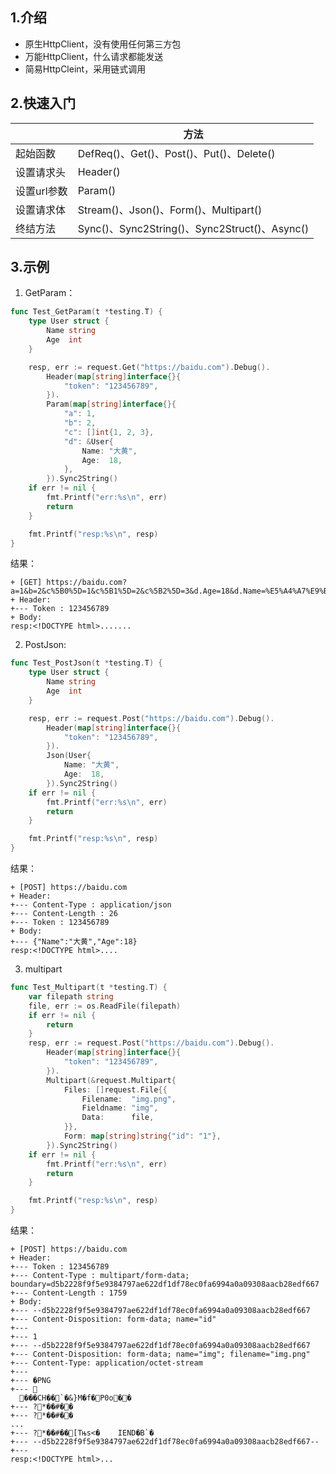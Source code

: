 ## 1.介绍

* 原生HttpClient，没有使用任何第三方包
* 万能HttpClient，什么请求都能发送
* 简易HttpCleint，采用链式调用

## 2.快速入门

|             | 方法                                          |
| ----------- | --------------------------------------------- |
| 起始函数    | DefReq()、Get()、Post()、Put()、Delete()      |
| 设置请求头  | Header()                                      |
| 设置url参数 | Param()                                       |
| 设置请求体  | Stream()、Json()、Form()、Multipart()         |
| 终结方法    | Sync()、Sync2String()、Sync2Struct()、Async() |

## 3.示例

1. GetParam：

```go
func Test_GetParam(t *testing.T) {
	type User struct {
		Name string
		Age  int
	}

	resp, err := request.Get("https://baidu.com").Debug().
		Header(map[string]interface{}{
			"token": "123456789",
		}).
		Param(map[string]interface{}{
			"a": 1,
			"b": 2,
			"c": []int{1, 2, 3},
			"d": &User{
				Name: "大黄",
				Age:  18,
			},
		}).Sync2String()
	if err != nil {
		fmt.Printf("err:%s\n", err)
		return
	}

	fmt.Printf("resp:%s\n", resp)
}
```

结果：

```plaintext
+ [GET] https://baidu.com?a=1&b=2&c%5B0%5D=1&c%5B1%5D=2&c%5B2%5D=3&d.Age=18&d.Name=%E5%A4%A7%E9%BB%84
+ Header:
+--- Token : 123456789
+ Body:
resp:<!DOCTYPE html>.......
```

2. PostJson:

```go
func Test_PostJson(t *testing.T) {
	type User struct {
		Name string
		Age  int
	}

	resp, err := request.Post("https://baidu.com").Debug().
		Header(map[string]interface{}{
			"token": "123456789",
		}).
		Json(User{
			Name: "大黄",
			Age:  18,
		}).Sync2String()
	if err != nil {
		fmt.Printf("err:%s\n", err)
		return
	}

	fmt.Printf("resp:%s\n", resp)
}
```

结果：

```plaintext
+ [POST] https://baidu.com
+ Header:
+--- Content-Type : application/json
+--- Content-Length : 26
+--- Token : 123456789
+ Body:
+--- {"Name":"大黄","Age":18}
resp:<!DOCTYPE html>....
```

3. multipart

```go
func Test_Multipart(t *testing.T) {
	var filepath string
	file, err := os.ReadFile(filepath)
	if err != nil {
		return
	}
	resp, err := request.Post("https://baidu.com").Debug().
		Header(map[string]interface{}{
			"token": "123456789",
		}).
		Multipart(&request.Multipart{
			Files: []request.File{{
				Filename:  "img.png",
				Fieldname: "img",
				Data:      file,
			}},
			Form: map[string]string{"id": "1"},
		}).Sync2String()
	if err != nil {
		fmt.Printf("err:%s\n", err)
		return
	}

	fmt.Printf("resp:%s\n", resp)
}
```

结果：
```plaintext
+ [POST] https://baidu.com
+ Header:
+--- Token : 123456789
+--- Content-Type : multipart/form-data; boundary=d5b2228f9f5e9384797ae622df1df78ec0fa6994a0a09308aacb28edf667
+--- Content-Length : 1759
+ Body:
+--- --d5b2228f9f5e9384797ae622df1df78ec0fa6994a0a09308aacb28edf667
+--- Content-Disposition: form-data; name="id"
+--- 
+--- 1
+--- --d5b2228f9f5e9384797ae622df1df78ec0fa6994a0a09308aacb28edf667
+--- Content-Disposition: form-data; name="img"; filename="img.png"
+--- Content-Type: application/octet-stream
+--- 
+--- �PNG
+--- 
  ���CH��`�&}M�f�P0o��
+--- ?*��#��
+--- ?*��#��
...
+--- ?*��#��[Tњs<�    IEND�B`�
+--- --d5b2228f9f5e9384797ae622df1df78ec0fa6994a0a09308aacb28edf667--
+--- 
resp:<!DOCTYPE html>...
```
